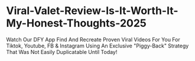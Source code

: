 # Viral-Valet-Review-Is-It-Worth-It-My-Honest-Thoughts-2025
Watch Our DFY App Find And Recreate Proven Viral Videos For You For Tiktok, Youtube, FB &amp; Instagram Using An Exclusive "Piggy-Back" Strategy That Was Not Easily Duplicatable Until Today!
